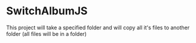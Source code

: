 # SwitchAlbumJS
This project will take a specified folder and will copy all it's files to another folder (all files will be in a folder)
